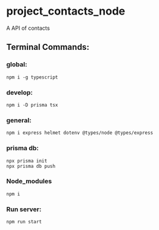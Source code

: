 # project_contacts_node
A API of contacts

## Terminal Commands:
### global: 
`npm i -g typescript`
### develop:
`npm i -D prisma tsx`
### general:
`npm i express helmet dotenv @types/node @types/express`

### prisma db:
`npx prisma init` <br>
`npx prisma db push`

### Node_modules
`npm i`

### Run server:
`npm run start`
